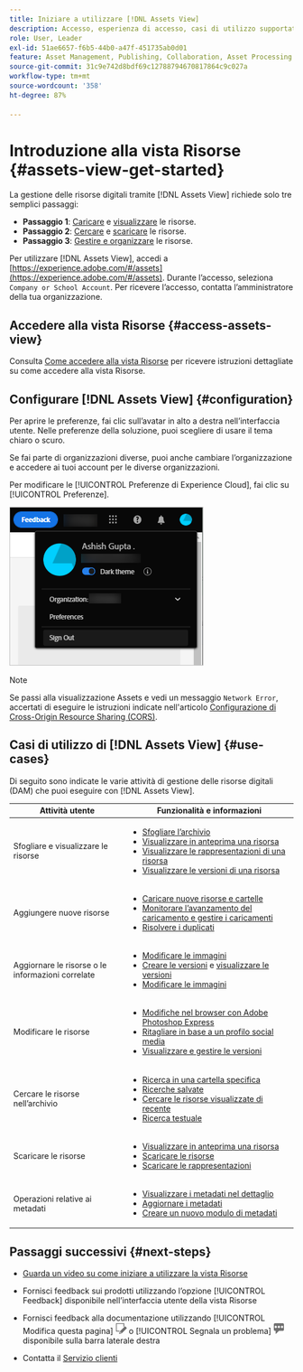 ```yaml
---
title: Iniziare a utilizzare [!DNL Assets View]
description: Accesso, esperienza di accesso, casi di utilizzo supportati e problemi noti di [!DNL Assets View].
role: User, Leader
exl-id: 51ae6657-f6b5-44b0-a47f-451735ab0d01
feature: Asset Management, Publishing, Collaboration, Asset Processing
source-git-commit: 31c9e742d8bdf69c12788794670817864c9c027a
workflow-type: tm+mt
source-wordcount: '358'
ht-degree: 87%

---
```


# Introduzione alla vista Risorse {#assets-view-get-started}

<!-- TBD: Make links for these steps. -->

La gestione delle risorse digitali tramite [!DNL Assets View] richiede solo tre semplici passaggi:

* **Passaggio 1**: [Caricare](/help/assets/add-delete-assets-view.md) e [visualizzare](/help/assets/navigate-assets-view.md) le risorse.
* **Passaggio 2**: [Cercare](/help/assets/search-assets-view.md) e [scaricare](/help/assets/manage-organize-assets-view.md#download) le risorse.
* **Passaggio 3**: [Gestire e organizzare](/help/assets/manage-organize-assets-view.md) le risorse.

Per utilizzare [!DNL Assets View], accedi a [https://experience.adobe.com/#/assets](https://experience.adobe.com/#/assets). Durante l’accesso, seleziona `Company or School Account`. Per ricevere l’accesso, contatta l’amministratore della tua organizzazione.

<!--In addition, more reference information that can be helpful is [understanding of the user interface](/help/assets/navigate-assets-view.md), [list of use cases](#use-cases), [supported file types](/help/assets/supported-file-formats-assets-view.md), and [known issues](/help/assets/release-notes.md#known-issues).
-->

## Accedere alla vista Risorse {#access-assets-view}

Consulta [Come accedere alla vista Risorse](/help/assets/assets-view-introduction.md#how-to-access-assets-view) per ricevere istruzioni dettagliate su come accedere alla vista Risorse.

## Configurare [!DNL Assets View] {#configuration}

Per aprire le preferenze, fai clic sull’avatar in alto a destra nell’interfaccia utente. Nelle preferenze della soluzione, puoi scegliere di usare il tema chiaro o scuro.

Se fai parte di organizzazioni diverse, puoi anche cambiare l’organizzazione e accedere ai tuoi account per le diverse organizzazioni.

Per modificare le [!UICONTROL Preferenze di Experience Cloud], fai clic su [!UICONTROL Preferenze].

![Preferenza per scegliere il tema scuro o chiaro](assets/theme-change.png)

>[!NOTE]
>
>Se passi alla visualizzazione Assets e vedi un messaggio `Network Error`, accertati di eseguire le istruzioni indicate nell&#39;articolo [Configurazione di Cross-Origin Resource Sharing (CORS)](/help/headless/deployment/cross-origin-resource-sharing.md).

## Casi di utilizzo di [!DNL Assets View] {#use-cases}

Di seguito sono indicate le varie attività di gestione delle risorse digitali (DAM) che puoi eseguire con [!DNL Assets View].

| Attività utente | Funzionalità e informazioni |
|-----|------|
| Sfogliare e visualizzare le risorse | <ul> <li>[Sfogliare l’archivio](/help/assets/navigate-assets-view.md#view-assets-and-details) </li> <li> [Visualizzare in anteprima una risorsa](/help/assets/navigate-assets-view.md#preview-assets) <li> [Visualizzare le rappresentazioni di una risorsa](/help/assets/add-delete-assets-view.md#renditions) </li> <li>[Visualizzare le versioni di una risorsa](/help/assets/manage-organize-assets-view.md#view-versions)</li></ul> |
| Aggiungere nuove risorse | <ul> <li>[Caricare nuove risorse e cartelle](/help/assets/add-delete-assets-view.md)</li> <li>[Monitorare l’avanzamento del caricamento e gestire i caricamenti](/help/assets/add-delete-assets-view.md#upload-progress)</li> <li>[Risolvere i duplicati](/help/assets/add-delete-assets-view.md)</li> </ul> |
| Aggiornare le risorse o le informazioni correlate | <ul> <li>[Modificare le immagini](/help/assets/edit-images-assets-view.md)</li> <li>[Creare le versioni](/help/assets/manage-organize-assets-view.md#create-versions) e [visualizzare le versioni](/help/assets/manage-organize-assets-view.md#view-versions)</li> <li>[Modificare le immagini](/help/assets/edit-images-assets-view.md)</li> </ul> |
| Modificare le risorse | <ul> <li>[Modifiche nel browser con Adobe Photoshop Express](/help/assets/edit-images-assets-view.md)</li> <li>[Ritagliare in base a un profilo social media](/help/assets/edit-images-assets-view.md#crop-straighten-images)</li> <li>[Visualizzare e gestire le versioni](/help/assets/manage-organize-assets-view.md#view-versions)</li></ul></ul> |
| Cercare le risorse nell’archivio | <ul> <li>[Ricerca in una cartella specifica](/help/assets/search-assets-view.md#refine-search-results)</li> <li>[Ricerche salvate](/help/assets/search-assets-view.md#saved-search)</li> <li>[Cercare le risorse visualizzate di recente](/help/assets/search-assets-view.md)</li> <li>[Ricerca testuale](/help/assets/search-assets-view.md) |
| Scaricare le risorse | <ul> <li> [Visualizzare in anteprima una risorsa](/help/assets/navigate-assets-view.md#preview-assets) </li> <li> [Scaricare le risorse](/help/assets/manage-organize-assets-view.md#download) <li> [Scaricare le rappresentazioni](/help/assets/add-delete-assets-view.md#renditions) </li></ul> |
| Operazioni relative ai metadati | <ul> <li>[Visualizzare i metadati nel dettaglio](/help/assets/metadata-assets-view.md) </li> <li> [Aggiornare i metadati](/help/assets/metadata-assets-view.md#update-metadata)</li> <li> [Creare un nuovo modulo di metadati](/help/assets/metadata-assets-view.md#metadata-forms) </li> </ul> |

## Passaggi successivi {#next-steps}

* [Guarda un video su come iniziare a utilizzare la vista Risorse](https://experienceleague.adobe.com/docs/experience-manager-learn/assets-essentials/getting-started.html?lang=it)

* Fornisci feedback sui prodotti utilizzando l’opzione [!UICONTROL Feedback] disponibile nell’interfaccia utente della vista Risorse

* Fornisci feedback alla documentazione utilizzando [!UICONTROL Modifica questa pagina] ![modifica la pagina](assets/do-not-localize/edit-page.png) o [!UICONTROL Segnala un problema] ![crea un problema GitHub](assets/do-not-localize/github-issue.png) disponibile sulla barra laterale destra

* Contatta il [Servizio clienti](https://experienceleague.adobe.com/it?support-solution=General&lang=it#support)


<!--TBD: Merge the below rows in the table when the use cases are documented/available.

| How do I delete assets? | <ul> <li>[Delete assets](/help/assets/manage-organize.md)</li> <li>Recover deleted assets</li> <li>Permanently delete assets</li> </ul> |
| How do I share assets or find shared assets? | <ul> <li>Shared by me</li> <li>Shared with me</li> <li>Share for comments and review</li> <li>Unshare assets</li> </ul> |
| How do I collaborate with others and get my assets reviewed | <ul> <li>Share for review</li> <li>Provide comments. Resolve and filter comments</li> <li>Annotations on images</li> <li>Assign tasks to specific users and prioritize</li> </ul> |

-->

<!-- 

## ![feedback icon](assets/do-not-localize/feedback-icon.png) Provide product feedback {#provide-feedback}

Adobe welcomes feedback about the solution. To provide feedback without even switching your working application, use the [!UICONTROL Feedback] option in the user interface. It also lets you attach files such as screenshots or video recording of an issue.

  ![feedback option in the interface](assets/feedback-panel.png)

To provide feedback for documentation, click [!UICONTROL Edit this page] ![edit the page](assets/do-not-localize/edit-page.png) or [!UICONTROL Log an issue] ![create a GitHub issue](assets/do-not-localize/github-issue.png) from the right sidebar. You can do one of the following: 

* Make the content updates and submit a GitHub pull request.
* Create an issue or ticket in GitHub. Retain the automatically populated article name when creating an issue.

-->
<!--
>[!MORELIKETHIS]
>
>* [Understand the user interface](/help/assets/navigate-asssets-view.md).
>* [Release notes and known issues](/help/assets/release-notes.md).
>* [Supported file types](/help/assets/supported-file-formats.md).
-->
